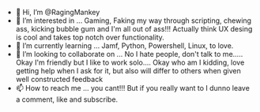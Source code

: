 - 👋 Hi, I’m @RagingMankey
- 👀 I’m interested in ... Gaming, Faking my way through scripting, chewing ass, kicking bubble gum and I'm all out of ass!!! Actually think UX desing is cool and takes top notch over functionality. 
- 🌱 I’m currently learning ... Jamf, Python, Powershell, Linux, to love.
- 💞️ I’m looking to collaborate on ... No I hate people, don't talk to me..... Okay I'm friendly but I like to work solo.... Okay who am I kidding, love getting help when I ask for it, but also will differ to others when given well constructed feedback
- 📫 How to reach me ... you cant!!! But if you really want to I dunno leave a comment, like and subscribe. 

<!---
RagingMankey/RagingMankey is a ✨ special ✨ repository because its `README.md` (this file) appears on your GitHub profile.
You can click the Preview link to take a look at your changes.
--->

